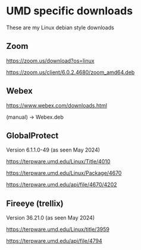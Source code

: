 # UMD specific downloads

These are my Linux debian style downloads


## Zoom


https://zoom.us/download?os=linux

https://zoom.us/client/6.0.2.4680/zoom_amd64.deb

## Webex

https://www.webex.com/downloads.html

(manual) -> Webex.deb

## GlobalProtect

Version 6.1.1.0-49 (as seen May 2024)

https://terpware.umd.edu/Linux/Title/4010

https://terpware.umd.edu/Linux/Package/4670

https://terpware.umd.edu/api/file/4670/4202


## Fireeye (trellix)

Version 36.21.0 (as seen May 2024)

https://terpware.umd.edu/Linux/title/3959

https://terpware.umd.edu/api/file/4794
